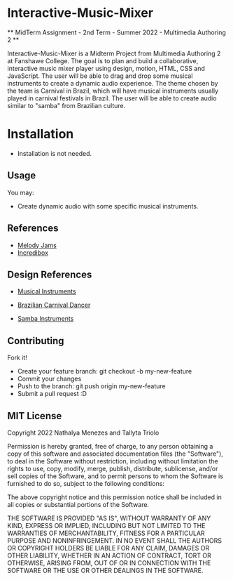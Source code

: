# Interactive-Music-Mixer

** MidTerm Assignment - 2nd Term - Summer 2022 - Multimedia Authoring 2 ** 

Interactive-Music-Mixer is a Midterm Project from Multimedia Authoring 2 at Fanshawe College. The goal is to plan and build a collaborative, interactive music mixer player using design, motion, HTML, CSS and JavaScript. 
The user will be able to drag and drop some musical instruments to create a dynamic audio experience. 
The theme chosen by the team is Carnival in Brazil, which will have musical instruments usually played in carnival festivals in Brazil. The user will be able to create audio similar to "samba" from Brazilian culture. 

# Installation

- Installation is not needed.

## Usage
You may:

- Create dynamic audio with some specific musical instruments. 

## References
 - [Melody Jams](https://melodyjams.com/https://www.incredibox.com/pt/)
 - [Incredibox](https://www.incredibox.com/pt/)

## Design References 
- [Musical Instruments](https://infograficos.estadao.com.br/public/especiais/carnaval/2016/conheca-os-instrumentos/)

- [Brazilian Carnival Dancer](https://www.freepik.com/free-vector/brazilian-carnival-dancer-collection_6744383.htm?query=carnaval&collectionId=2318&&position=0&from_view=collections)

- [Samba Instruments](https://br.pinterest.com/pin/150589181281664293/)


## Contributing 

Fork it!

- Create your feature branch: git checkout -b my-new-feature
- Commit your changes
- Push to the branch: git push origin my-new-feature
- Submit a pull request :D

## MIT License

Copyright 2022 Nathalya Menezes and Tallyta Triolo

Permission is hereby granted, free of charge, to any person obtaining a copy of this software and associated documentation files (the "Software"), to deal in the Software without restriction, including without limitation the rights to use, copy, modify, merge, publish, distribute, sublicense, and/or sell copies of the Software, and to permit persons to whom the Software is furnished to do so, subject to the following conditions:

The above copyright notice and this permission notice shall be included in all copies or substantial portions of the Software.

THE SOFTWARE IS PROVIDED "AS IS", WITHOUT WARRANTY OF ANY KIND, EXPRESS OR IMPLIED, INCLUDING BUT NOT LIMITED TO THE WARRANTIES OF MERCHANTABILITY, FITNESS FOR A PARTICULAR PURPOSE AND NONINFRINGEMENT. IN NO EVENT SHALL THE AUTHORS OR COPYRIGHT HOLDERS BE LIABLE FOR ANY CLAIM, DAMAGES OR OTHER LIABILITY, WHETHER IN AN ACTION OF CONTRACT, TORT OR OTHERWISE, ARISING FROM, OUT OF OR IN CONNECTION WITH THE SOFTWARE OR THE USE OR OTHER DEALINGS IN THE SOFTWARE.


